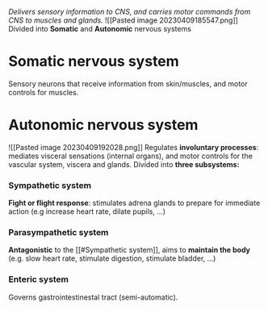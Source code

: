 _Delivers sensory information to CNS, and carries motor commands from CNS to muscles and glands._
![[Pasted image 20230409185547.png]]
Divided into **Somatic** and **Autonomic** nervous systems

# Somatic nervous system
Sensory neurons that receive information from skin/muscles, and motor controls for muscles.

# Autonomic nervous system
![[Pasted image 20230409192028.png]]
Regulates **involuntary processes**: mediates visceral sensations (internal organs), and motor controls for the vascular system, viscera and glands. 
Divided into **three subsystems:**

### Sympathetic system
**Fight or flight response**: stimulates adrena glands to prepare for immediate action (e.g increase heart rate, dilate pupils, ...)
### Parasympathetic system
**Antagonistic** to the [[#Sympathetic system]], aims to **maintain the body** (e.g. slow heart rate, stimulate digestion, stimulate bladder, ...)
### Enteric system
Governs gastrointestinestal tract (semi-automatic).